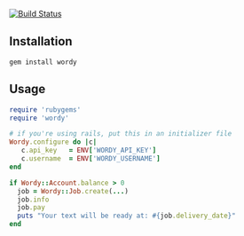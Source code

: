 [![Build Status](https://secure.travis-ci.org/bastien/wordy.png)](http://travis-ci.org/bastien/wordy)

Installation
------------

    gem install wordy
    
Usage
-----

```ruby
require 'rubygems'
require 'wordy'

# if you're using rails, put this in an initializer file
Wordy.configure do |c|
   c.api_key   = ENV['WORDY_API_KEY']
   c.username  = ENV['WORDY_USERNAME']
end

if Wordy::Account.balance > 0
  job = Wordy::Job.create(...)
  job.info
  job.pay
  puts "Your text will be ready at: #{job.delivery_date}"
end

```